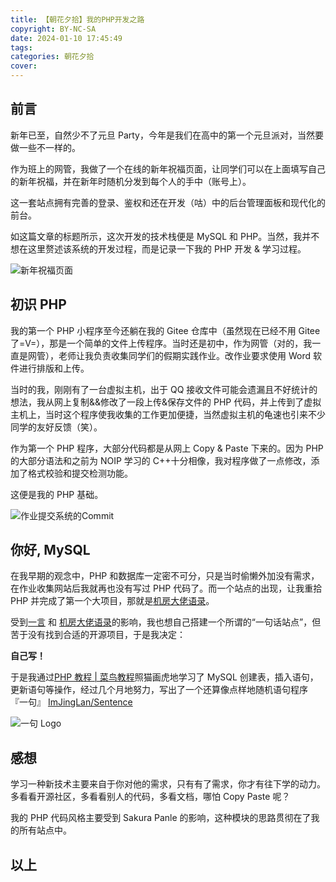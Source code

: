 ```yaml
---
title: 【朝花夕拾】我的PHP开发之路
copyright: BY-NC-SA
date: 2024-01-10 17:45:49
tags:
categories: 朝花夕拾
cover:
---
```


## 前言

新年已至，自然少不了元旦 Party，今年是我们在高中的第一个元旦派对，当然要做一些不一样的。

作为班上的网管，我做了一个在线的新年祝福页面，让同学们可以在上面填写自己的新年祝福，并在新年时随机分发到每个人的手中（账号上）。

这一套站点拥有完善的登录、鉴权和还在开发（咕）中的后台管理面板和现代化的前台。

如这篇文章的标题所示，这次开发的技术栈便是 MySQL 和 PHP。当然，我并不想在这里赘述该系统的开发过程，而是记录一下我的 PHP 开发 & 学习过程。

![新年祝福页面](1.webp)

## 初识 PHP

我的第一个 PHP 小程序至今还躺在我的 Gitee 仓库中（虽然现在已经不用 Gitee 了=V=），那是一个简单的文件上传程序。当时还是初中，作为网管（对的，我一直是网管），老师让我负责收集同学们的假期实践作业。改作业要求使用 Word 软件进行排版和上传。

当时的我，刚刚有了一台虚拟主机，出于 QQ 接收文件可能会遗漏且不好统计的想法，我从网上复制&&修改了一段上传&保存文件的 PHP 代码，并上传到了虚拟主机上，当时这个程序使我收集的工作更加便捷，当然虚拟主机的龟速也引来不少同学的友好反馈（笑）。

作为第一个 PHP 程序，大部分代码都是从网上 Copy & Paste 下来的。因为 PHP 的大部分语法和之前为 NOIP 学习的 C++十分相像，我对程序做了一点修改，添加了格式校验和提交检测功能。

这便是我的 PHP 基础。

![作业提交系统的Commit](2.webp)

## 你好, MySQL

在我早期的观念中，PHP 和数据库一定密不可分，只是当时偷懒外加没有需求，在作业收集网站后我就再也没有写过 PHP 代码了。而一个站点的出现，让我重拾 PHP 并完成了第一个大项目，那就是[机房大佬语录](https://zigzagk.top/OIerdictum/)。

受到[一言](https://hitokoto.cn/) 和 [机房大佬语录](https://zigzagk.top/OIerdictum/)的影响，我也想自己搭建一个所谓的“一句话站点”，但苦于没有找到合适的开源项目，于是我决定：

**自己写！**

于是我通过[PHP 教程 | 菜鸟教程](https://www.runoob.com/php/php-tutorial.html)照猫画虎地学习了 MySQL 创建表，插入语句，更新语句等操作，经过几个月地努力，写出了一个还算像点样地随机语句程序 『一句』 [ImJingLan/Sentence](https://github.com/ImJingLan/Sentence)

![一句 Logo](3.webp)

## 感想

学习一种新技术主要来自于你对他的需求，只有有了需求，你才有往下学的动力。多看看开源社区，多看看别人的代码，多看文档，哪怕 Copy Paste 呢？

我的 PHP 代码风格主要受到 Sakura Panle 的影响，这种模块的思路贯彻在了我的所有站点中。

## 以上
